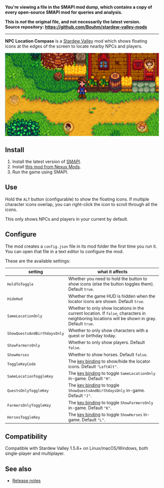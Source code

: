 **You're viewing a file in the SMAPI mod dump, which contains a copy of every open-source SMAPI mod
for queries and analysis.**

**This is _not_ the original file, and not necessarily the latest version.**  
**Source repository: https://github.com/Bouhm/stardew-valley-mods**

----

**NPC Location Compass** is a [Stardew Valley](http://stardewvalley.net/) mod which shows floating
icons at the edges of the screen to locate nearby NPCs and players. 

![](screenshot.png)

## Install
1. Install the latest version of [SMAPI](https://smapi.io).
2. Install [this mod from Nexus Mods](http://www.nexusmods.com/stardewvalley/mods/3045).
3. Run the game using SMAPI.

## Use
Hold the `ALT` button (configurable) to show the floating icons. If multiple character icons
overlap, you can right-click the icon to scroll through all the icons.

This only shows NPCs and players in your current by default.

## Configure
The mod creates a `config.json` file in its mod folder the first time you run it. You can open that
file in a text editor to configure the mod.

These are the available settings:

setting                 | what it affects
----------------------- | ---------------
`HoldToToggle`          | Whether you need to hold the button to show icons (else the button toggles them). Default `true`.
`HideHud`               | Whether the game HUD is hidden when the locator icons are shown. Default `true`.
`SameLocationOnly`      | Whether to only show locations in the current location. If `false`, characters in neighboring locations will be shown in gray. Default `true`.
`ShowQuestsAndBirthdaysOnly` | Whether to only show characters with a quest or birthday today.
`ShowFarmersOnly`       | Whether to only show players. Default `false`.
`ShowHorses`            | Whether to show horses. Default `false`.
`ToggleKeyCode`         | The [key binding](https://stardewvalleywiki.com/Modding:Player_Guide/Key_Bindings) to show/hide the locator icons. Default `"LeftAlt"`.
`SameLocationToggleKey` | The [key binding](https://stardewvalleywiki.com/Modding:Player_Guide/Key_Bindings) to toggle `SameLocationOnly` in-game. Default `"H"`.
`QuestsOnlyToggleKey`   | The [key binding](https://stardewvalleywiki.com/Modding:Player_Guide/Key_Bindings) to toggle `ShowQuestsAndBirthdaysOnly` in-game. Default `"J"`.
`FarmersOnlyToggleKey`  | The [key binding](https://stardewvalleywiki.com/Modding:Player_Guide/Key_Bindings) to toggle `ShowFarmersOnly` in-game. Default `"K"`.
`HorsesToggleKey`       | The [key binding](https://stardewvalleywiki.com/Modding:Player_Guide/Key_Bindings) to toggle `ShowHorses` in-game. Default `"L"`.

## Compatibility
Compatible with Stardew Valley 1.5.6+ on Linux/macOS/Windows, both single-player and multiplayer.

## See also
* [Release notes](release-notes.md)
